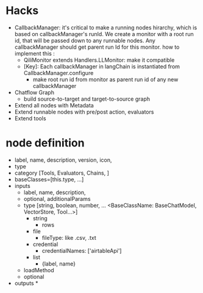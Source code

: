 Hacks
===
* CallbackManager: it's critical to make a running nodes hirarchy, which is based on callbackManager's runId. We create a monitor with a root run id, that will be passed down to any runnable nodes. Any callbackManager should get parent run Id for this monitor. how to implement this : 
    * QiliMonitor extends Handlers.LLMonitor: make it compatible
    * [Key]: Each callbackManager in langChain is instantiated from CallbackManager.configure
        * make root run id from monitor as parent run id of any new callbackManager
* Chatflow Graph
    * build source-to-target and target-to-source graph
* Extend all nodes with Metadata
* Extend runnable nodes with pre/post action, evaluators
* Extend tools

node definition
===
* label, name, description, version, icon, 
* type  
* category [Tools, Evaluators, Chains, ]
* baseClasses=[this.type, ...]
* inputs
    * label, name, description, 
    * optional, additionalParams
    * type [string, boolean, number, ... <BaseClassName: BaseChatModel, VectorStore, Tool...>]
        * string
            * rows
        * file
            * fileType: like .csv, .txt
        * credential
            * credentialNames: ['airtableApi']
        * list
            * {label, name}
    * loadMethod
    * optional
* outputs
    * 